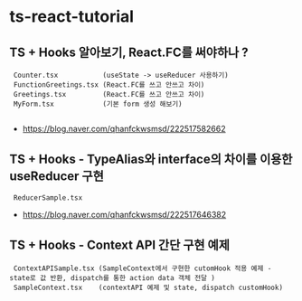 # ts-react-tutorial

## TS + Hooks 알아보기, React.FC를 써야하나 ?
 ```
  Counter.tsx           (useState -> useReducer 사용하기)
  FunctionGreetings.tsx (React.FC를 쓰고 안쓰고 차이)
  Greetings.tsx         (React.FC를 쓰고 안쓰고 차이)
  MyForm.tsx            (기본 form 생성 해보기)
  
 ```
 - https://blog.naver.com/qhanfckwsmsd/222517582662

## TS + Hooks - TypeAlias와 interface의 차이를 이용한 useReducer 구현
   ```
    ReducerSample.tsx
   ```
 - https://blog.naver.com/qhanfckwsmsd/222517646382

## TS + Hooks - Context API 간단 구현 예제
  ```
   ContextAPISample.tsx (SampleContext에서 구현한 cutomHook 적용 예제 - state로 값 반환, dispatch를 통한 action data 객체 전달 )
   SampleContext.tsx    (contextAPI 예제 및 state, dispatch customHook)
  ```
